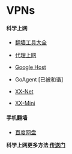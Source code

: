# VPNs

#### 科学上网

* [翻墙工具大全](https://github.com/bannedbook/fanqiang/wiki)
* [代理上网](https://github.com/bannedbook/squidproxy/blob/master/README.md)
* [Google Host](https://github.com/kotlinup/Google-Hosts)
* GoAgent [已被和谐]
* [XX-Net](https://github.com/XX-net/XX-Net)

* [XX-Mini](https://github.com/bannedbook/XX-Mini)

#### 手机翻墙

-  [百度网盘](https://pan.baidu.com/s/1xAKXCYs0R3qre8JecSgjhg)

**科学上网更多方法 [传送门](http://wiki.jikexueyuan.com/project/php-developer-prepares/preface/cross-the-gfw.html)**

